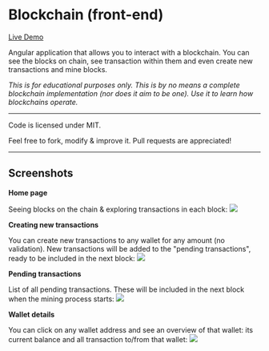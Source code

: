 # Blockchain (front-end)


[Live Demo](https://srinath.tk/Blockchain-frontend/src/index.html)

Angular application that allows you to interact with a blockchain. You can see the blocks on chain, see transaction within them and even create new transactions and mine blocks.

*This is for educational purposes only. This is by no means a complete blockchain implementation (nor does it aim to be one). Use it to learn how blockchains operate.*

---

Code is licensed under MIT.

Feel free to fork, modify & improve it. Pull requests are appreciated!

---

## Screenshots

**Home page**

Seeing blocks on the chain & exploring transactions in each block:
![](https://srinath.tk/Blockchain-frontend/assets/screenshots/blockchain-overview.png)

**Creating new transactions**

You can create new transactions to any wallet for any amount (no validation). New transactions will be added to the "pending transactions", ready to be included in the next block:
![](https://srinath.tk/Blockchain-frontend/assets/screenshots/create-new-transactions.png)

**Pending transactions**

List of all pending transactions. These will be included in the next block when the mining process starts:
![](https://srinath.tk/Blockchain-frontend/assets/screenshots/pending-transactions.png)

**Wallet details**

You can click on any wallet address and see an overview of that wallet: its current balance and all transaction to/from that wallet:
![](https://srinath.tk/Blockchain-frontend/assets/screenshots/wallet-details.png)
